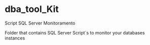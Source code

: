 # dba_tool_Kit
Script SQL Server Monitoramento

Folder that contains SQL Server Script´s to monitor your databases instances
